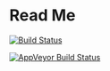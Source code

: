 # Read Me

[![Build Status](https://travis-ci.org/mmoramarco/buildingrpackage.svg?branch=master)](https://travis-ci.org/mmoramarco/buildingrpackage)

[![AppVeyor Build Status](https://ci.appveyor.com/api/projects/status/github/mmoramarco/buildingrpackage?branch=master&svg=true)](https://ci.appveyor.com/project/mmoramarco/buildingrpackage)
